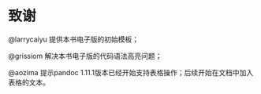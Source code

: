 # 致谢 #

@larrycaiyu 提供本书电子版的初始模板；

@grissiom 解决本书电子版的代码语法高亮问题；

@aozima 提示pandoc 1.11.1版本已经开始支持表格操作；后续开始在文档中加入表格的文本。
